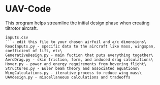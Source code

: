 # UAV-Code

This program helps streamline the initial design phase when creating tiltrotor aircraft.
```
inputs.csv
```- edit this file to your chosen airfoil and a/c dimensions\
ReadInputs.py - specific data to the aircraft like mass, wingspan, coefficient of lift, etc\
GenerativeDesign.py - main fuction that puts everything together\
AeroDrag.py - skin friction, form, and induced drag calculations\
Hover.py - power and energy requirements from hovering flight\
Structures.py - Euler beam theory and associated equations\
WingCalculations.py - iterative process to reduce wing mass\
UAVdesign.py - miscellaneous calculations and tradeoffs
